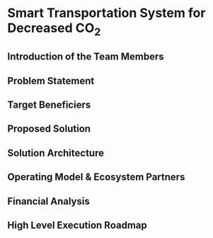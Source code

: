# Smart Transportation System for Decreased CO<sub>2</sub>
## Introduction of the Team Members
## Problem Statement
## Target Beneficiers
## Proposed Solution
## Solution Architecture
## Operating Model & Ecosystem Partners
## Financial Analysis
## High Level Execution Roadmap
